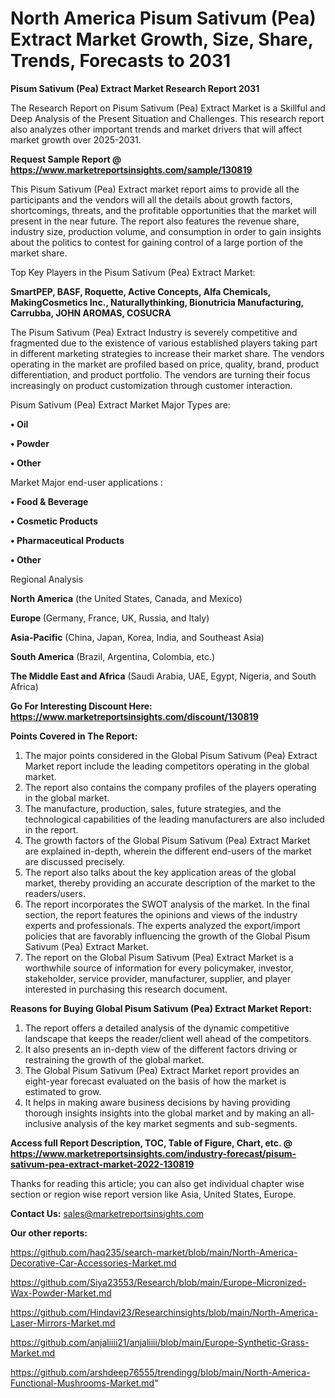 # North America Pisum Sativum (Pea) Extract Market Growth, Size, Share, Trends, Forecasts to 2031

<strong>Pisum Sativum (Pea) Extract Market Research Report 2031</strong>

The Research Report on Pisum Sativum (Pea) Extract Market is a Skillful and Deep Analysis of the Present Situation and Challenges. This research report also analyzes other important trends and market drivers that will affect market growth over 2025-2031.

<strong>Request Sample Report @ <a href=https://www.marketreportsinsights.com/sample/130819>https://www.marketreportsinsights.com/sample/130819</a></strong>

This Pisum Sativum (Pea) Extract market report aims to provide all the participants and the vendors will all the details about growth factors, shortcomings, threats, and the profitable opportunities that the market will present in the near future. The report also features the revenue share, industry size, production volume, and consumption in order to gain insights about the politics to contest for gaining control of a large portion of the market share.

Top Key Players in the Pisum Sativum (Pea) Extract Market:

<strong>SmartPEP, BASF, Roquette, Active Concepts, Alfa Chemicals, MakingCosmetics Inc., Naturallythinking, Bionutricia Manufacturing, Carrubba, JOHN AROMAS, COSUCRA</strong>

The Pisum Sativum (Pea) Extract Industry is severely competitive and fragmented due to the existence of various established players taking part in different marketing strategies to increase their market share. The vendors operating in the market are profiled based on price, quality, brand, product differentiation, and product portfolio. The vendors are turning their focus increasingly on product customization through customer interaction.

Pisum Sativum (Pea) Extract Market Major Types are:

<strong>• Oil

• Powder

• Other</strong>

Market Major end-user applications :

<strong>• Food & Beverage

• Cosmetic Products

• Pharmaceutical Products

• Other</strong>

Regional Analysis

</u><strong><b>North America</b></strong> (the United States, Canada, and Mexico)

<strong><b>Europe </b></strong>(Germany, France, UK, Russia, and Italy)

<strong><b>Asia-Pacific</b></strong> (China, Japan, Korea, India, and Southeast Asia)

<strong><b>South America</b></strong> (Brazil, Argentina, Colombia, etc.)

<strong><b>The Middle East and Africa</b></strong> (Saudi Arabia, UAE, Egypt, Nigeria, and South Africa)

<strong>Go For Interesting Discount Here: <a href=https://www.marketreportsinsights.com/discount/130819>https://www.marketreportsinsights.com/discount/130819</a></strong>

<strong>Points Covered in The Report:</strong>
<ol>
  <li>The major points considered in the Global Pisum Sativum (Pea) Extract Market report include the leading competitors operating in the global market.</li>
  <li>The report also contains the company profiles of the players operating in the global market.</li>
  <li>The manufacture, production, sales, future strategies, and the technological capabilities of the leading manufacturers are also included in the report.</li>
  <li>The growth factors of the Global Pisum Sativum (Pea) Extract Market are explained in-depth, wherein the different end-users of the market are discussed precisely.</li>
  <li>The report also talks about the key application areas of the global market, thereby providing an accurate description of the market to the readers/users.</li>
  <li>The report incorporates the SWOT analysis of the market. In the final section, the report features the opinions and views of the industry experts and professionals. The experts analyzed the export/import policies that are favorably influencing the growth of the Global Pisum Sativum (Pea) Extract Market.</li>
  <li>The report on the Global Pisum Sativum (Pea) Extract Market is a worthwhile source of information for every policymaker, investor, stakeholder, service provider, manufacturer, supplier, and player interested in purchasing this research document.</li>
</ol>
<strong>Reasons for Buying Global Pisum Sativum (Pea) Extract Market Report:</strong>

<ol>
  <li>The report offers a detailed analysis of the dynamic competitive landscape that keeps the reader/client well ahead of the competitors.</li>
  <li>It also presents an in-depth view of the different factors driving or restraining the growth of the global market.</li>
  <li>The Global Pisum Sativum (Pea) Extract Market report provides an eight-year forecast evaluated on the basis of how the market is estimated to grow.</li>
  <li>It helps in making aware business decisions by having providing thorough insights insights into the global market and by making an all-inclusive analysis of the key market segments and sub-segments.</li>
</ol>
<strong>Access full Report Description, TOC, Table of Figure, Chart, etc. @ <a href=https://www.marketreportsinsights.com/industry-forecast/pisum-sativum-pea-extract-market-2022-130819>https://www.marketreportsinsights.com/industry-forecast/pisum-sativum-pea-extract-market-2022-130819</a></strong>


Thanks for reading this article; you can also get individual chapter wise section or region wise report version like Asia, United States, Europe.

<strong>Contact Us:</strong>
sales@marketreportsinsights.com

<strong>Our other reports:</strong>

<a href=https://github.com/haq235/search-market/blob/main/North-America-Decorative-Car-Accessories-Market.md>https://github.com/haq235/search-market/blob/main/North-America-Decorative-Car-Accessories-Market.md</a>

<a href=https://github.com/Siya23553/Research/blob/main/Europe-Micronized-Wax-Powder-Market.md>https://github.com/Siya23553/Research/blob/main/Europe-Micronized-Wax-Powder-Market.md</a>

<a href=https://github.com/Hindavi23/Researchinsights/blob/main/North-America-Laser-Mirrors-Market.md>https://github.com/Hindavi23/Researchinsights/blob/main/North-America-Laser-Mirrors-Market.md</a>

<a href=https://github.com/anjaliiii21/anjaliiii/blob/main/Europe-Synthetic-Grass-Market.md>https://github.com/anjaliiii21/anjaliiii/blob/main/Europe-Synthetic-Grass-Market.md</a>

<a href=https://github.com/arshdeep76555/trendingg/blob/main/North-America-Functional-Mushrooms-Market.md>https://github.com/arshdeep76555/trendingg/blob/main/North-America-Functional-Mushrooms-Market.md</a>"
